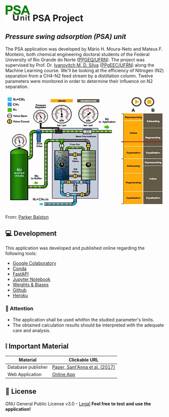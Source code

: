 # <left><img width="80" src="images/PSA_logo.png"></left> PSA Project
## _Pressure swing adsorption (PSA) unit_

The PSA application was developed by Mário H. Moura-Neto and Mateus F. Monteiro, both chemical engineering doctoral students of the Federal University of Rio Grande do Norte ([PPGEQ/UFRN](https://sigaa.ufrn.br/sigaa/public/programa/portal.jsf?id=106)). The project was supervised by Prof. Dr. [Ivanovitch M. D. Silva](https://github.com/ivanovitchm) ([PPgEEC/UFRN](https://sigaa.ufrn.br/sigaa/public/programa/portal.jsf?id=103)) along the Machine Learning course.
We'll be looking at the efficiency of Nitrogen (N2) separation from a CH4-N2 feed stream by a distillation column. Twelve parameters were monitored in order to determine their influence on N2 separation.

<center><img width="600" src="images/PSA_unit.png"></center>

From: [Parker Balston](https://www.parker.com)

## :computer: Development

This application was developed and published online regarding the following tools:
- [Google Colaboratory](https://colab.research.google.com)
- [Conda](https://docs.conda.io/en/latest/) 
- [FastAPI](https://fastapi.tiangolo.com/)
- [Jupyter Notebook](https://jupyter.org/)
- [Weights & Biases](https://wandb.ai/site)
- [Github](https://github.com/)
- [Heroku](https://www.heroku.com/)

### :rotating_light: Attention
- The application shall be used whithin the studied parameter's limits.
- The obtained calculation results should be interpreted with the adequate care and analysis.   

## :grey_exclamation: Important Material

| Material | Clickable URL|
| ------ | ------ |
| Database publisher | [Paper, Sant'Anna et al. (2017)](https://www.sciencedirect.com/science/article/abs/pii/S0098135417302053) |
| Web Application | [Online App](https://n2-purity-app.herokuapp.com/docs) |


## :bookmark_tabs: License

GNU General Public License v3.0 - [Legal](https://www.gnu.org/licenses/gpl-3.0.html)
**Feel free to test and use the application!**

[//]: # (If desired to use multiple references along the markdown file, the links used in the body of the note can be substituted by keywords, then the links get stripped out when the markdown processor does its job. There is no need to format nicely because it shouldn't be seen. For example:)
   [repo]: <https://github.comr>
